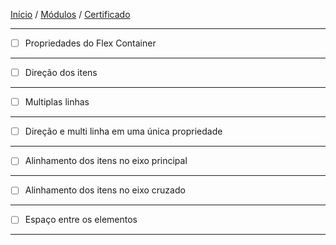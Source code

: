 [Início](https://github.com/Thalyalm/rocketseat-trilha-fundamentar) /
[Módulos](https://github.com/Thalyalm/rocketseat-trilha-fundamentar/tree/main/modulos/readme.md) /
[Certificado](https://github.com/Thalyalm/rocketseat-trilha-fundamentar/tree/main/certificado)

---

- [ ] Propriedades do Flex Container

---

- [ ] Direção dos itens

---

- [ ] Multiplas linhas

---

- [ ] Direção e multi linha em uma única propriedade

---

- [ ] Alinhamento dos itens no eixo principal

---

- [ ] Alinhamento dos itens no eixo cruzado

---

- [ ] Espaço entre os elementos

---